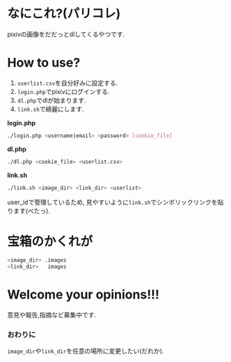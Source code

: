 # なにこれ?(パリコレ)

pixivの画像をだだっとdlしてくるやつです.

# How to use?

1. `userlist.csv`を自分好みに設定する.
2. `login.php`でpixivにログインする.
3. `dl.php`でdlが始まります.
4. `link.sh`で綺麗にします.

__login.php__
```bash
./login.php <username|email> <password> [cookie_file]
```
__dl.php__
```bash
./dl.php <cookie_file> <userlist.csv>
```
__link.sh__
```bash
./link.sh <image_dir> <link_dir> <userlist>
```

user_idで管理しているため, 見やすいように`link.sh`でシンボリックリンクを貼ります(ぺたっ).

# 宝箱のかくれが

```bash
<image_dir> .images
<link_dir>   images
```

# Welcome your opinions!!!

意見や報告,指摘など募集中です.

### おわりに

`image_dir`や`link_dir`を任意の場所に変更したい(だれか).
